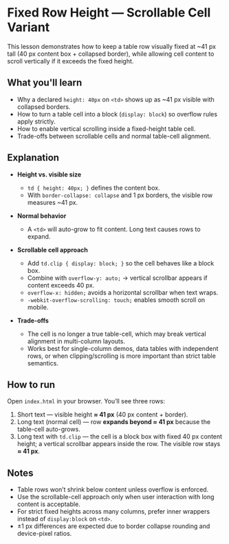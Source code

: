 # Fixed Row Height — Scrollable Cell Variant

This lesson demonstrates how to keep a table row visually fixed at ~41 px tall (40 px content box + collapsed border), while allowing cell content to scroll vertically if it exceeds the fixed height.

## What you'll learn

- Why a declared `height: 40px` on `<td>` shows up as ~41 px visible with collapsed borders.
- How to turn a table cell into a block (`display: block`) so overflow rules apply strictly.
- How to enable vertical scrolling inside a fixed-height table cell.
- Trade-offs between scrollable cells and normal table-cell alignment.

## Explanation

- **Height vs. visible size**

  - `td { height: 40px; }` defines the content box.
  - With `border-collapse: collapse` and 1 px borders, the visible row measures ~41 px.

- **Normal behavior**

  - A `<td>` will auto-grow to fit content. Long text causes rows to expand.

- **Scrollable cell approach**

  - Add `td.clip { display: block; }` so the cell behaves like a block box.
  - Combine with `overflow-y: auto;` → vertical scrollbar appears if content exceeds 40 px.
  - `overflow-x: hidden;` avoids a horizontal scrollbar when text wraps.
  - `-webkit-overflow-scrolling: touch;` enables smooth scroll on mobile.

- **Trade-offs**
  - The cell is no longer a true table-cell, which may break vertical alignment in multi-column layouts.
  - Works best for single-column demos, data tables with independent rows, or when clipping/scrolling is more important than strict table semantics.

## How to run

Open `index.html` in your browser. You’ll see three rows:

1. Short text — visible height **≈ 41 px** (40 px content + border).
2. Long text (normal cell) — row **expands beyond ≈ 41 px** because the table-cell auto-grows.
3. Long text with `td.clip` — the cell is a block box with fixed 40 px content height; a vertical scrollbar appears inside the row. The visible row stays **≈ 41 px**.

## Notes

- Table rows won’t shrink below content unless overflow is enforced.
- Use the scrollable-cell approach only when user interaction with long content is acceptable.
- For strict fixed heights across many columns, prefer inner wrappers instead of `display:block` on `<td>`.
- ±1 px differences are expected due to border collapse rounding and device-pixel ratios.
